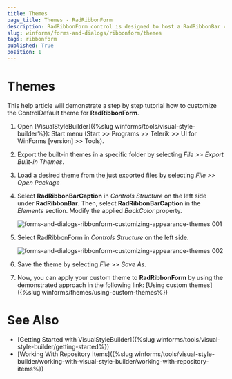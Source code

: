 ```yaml
---
title: Themes
page_title: Themes - RadRibbonForm
description: RadRibbonForm control is designed to host a RadRibbonBar control and mimic the Microsoft Office 2007 UI form style.
slug: winforms/forms-and-dialogs/ribbonform/themes
tags: ribbonform
published: True
position: 1 
---
```


# Themes

This help article will demonstrate a step by step tutorial how to customize the ControlDefault theme for __RadRibbonForm__. 

1. Open [VisualStyleBuilder]({%slug winforms/tools/visual-style-builder%}): Start menu (Start >> Programs >> Telerik >> UI for WinForms [version] >> Tools).

1. Export the built-in themes in a specific folder by selecting *File >> Export Built-in Themes*.

1. Load a desired theme from the just exported files by selecting *File >> Open Package*

1. Select __RadRibbonBarCaption__ in *Controls Structure* on the left side under __RadRibbonBar__. Then, select __RadRibbonBarCaption__ in the *Elements* section. Modify the applied *BackColor* property. 

	![forms-and-dialogs-ribbonform-customizing-appearance-themes 001](images/forms-and-dialogs-ribbonform-customizing-appearance-themes001.png)

1. Select RadRibbonForm in *Controls Structure* on the left side. 

	![forms-and-dialogs-ribbonform-customizing-appearance-themes 002](images/forms-and-dialogs-ribbonform-customizing-appearance-themes002.png)

1. Save the theme by selecting *File >> Save As*.

1. Now, you can apply your custom theme to __RadRibbonForm__ by using the demonstrated approach in the following link: [Using custom themes]({%slug winforms/themes/using-custom-themes%})

# See Also 

* [Getting Started with VisualStyleBuilder]({%slug winforms/tools/visual-style-builder/getting-started%})
* [Working With Repository Items]({%slug winforms/tools/visual-style-builder/working-with-visual-style-builder/working-with-repository-items%})
